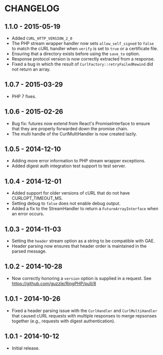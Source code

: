 # CHANGELOG

## 1.1.0 - 2015-05-19

* Added `CURL_HTTP_VERSION_2_0`
* The PHP stream wrapper handler now sets `allow_self_signed` to `false` to
  match the cURL handler when `verify` is set to `true` or a certificate file.
* Ensuring that a directory exists before using the `save_to` option.
* Response protocol version is now correctly extracted from a response.
* Fixed a bug in which the result of `CurlFactory::retryFailedRewind` did not
  return an array.

## 1.0.7 - 2015-03-29

* PHP 7 fixes.

## 1.0.6 - 2015-02-26

* Bug fix: futures now extend from React's PromiseInterface to ensure that they
  are properly forwarded down the promise chain.
* The multi handle of the CurlMultiHandler is now created lazily.

## 1.0.5 - 2014-12-10

* Adding more error information to PHP stream wrapper exceptions.
* Added digest auth integration test support to test server.

## 1.0.4 - 2014-12-01

* Added support for older versions of cURL that do not have CURLOPT_TIMEOUT_MS.
* Setting debug to `false` does not enable debug output.
* Added a fix to the StreamHandler to return a `FutureArrayInterface` when an
  error occurs.

## 1.0.3 - 2014-11-03

* Setting the `header` stream option as a string to be compatible with GAE.
* Header parsing now ensures that header order is maintained in the parsed
  message.

## 1.0.2 - 2014-10-28

* Now correctly honoring a `version` option is supplied in a request.
  See https://github.com/guzzle/RingPHP/pull/8

## 1.0.1 - 2014-10-26

* Fixed a header parsing issue with the `CurlHandler` and `CurlMultiHandler`
  that caused cURL requests with multiple responses to merge repsonses together
  (e.g., requests with digest authentication).

## 1.0.1 - 2014-10-12

* Initial release.
